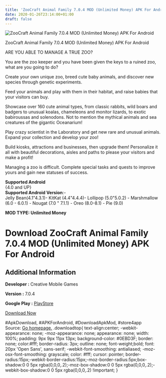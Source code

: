 ```yaml
---
title: 'ZooCraft Animal Family 7.0.4 MOD (Unlimited Money) APK For Android'
date: 2020-01-26T23:14:00+01:00
draft: false
---
```


![ZooCraft Animal Family 7.0.4 MOD (Unlimited Money) APK For Android](https://i1.wp.com/apkhome.net/wp-content/uploads/2020/01/ZooCraft-Animal-Family-7.0.4-MOD-Unlimited-Money.jpg "ZooCraft Animal Family 7.0.4 MOD (Unlimited Money) APK For Android")

  

ZooCraft Animal Family 7.0.4 MOD (Unlimited Money) APK For Android

ARE YOU ABLE TO MANAGE A TRUE ZOO?

You are the zoo keeper and you have been given the keys to a ruined zoo, what are you going to do?

Create your own unique zoo, breed cute baby animals, and discover new species through genetic experiments.

Feed your animals and play with them in their habitat, and raise babies that your visitors can buy.

Showcase over 160 cute animal types, from classic rabbits, wild boars and badgers to unusual koalas, chameleons and monitor lizards, to exotic babiroussas and solenodons. Not to mention the mythical animals and sea creatures of the gigantic Oceanarium!

Play crazy scientist in the Laboratory and get new rare and unusual animals. Expand your collection and develop your zoo!

Build kiosks, attractions and businesses, then upgrade them! Personalize it all with beautiful decorations, aisles and paths to please your visitors and make a profit!

Managing a zoo is difficult. Complete special tasks and quests to improve yours and gain new statuses of success.

**Supported Android**  
{4.0 and UP}  
**Supported Android Version**:-  
Jelly Bean(4.1"4.3.1)- KitKat (4.4"4.4.4)- Lollipop (5.0"5.0.2) - Marshmallow (6.0 - 6.0.1) - Nougat (7.0 " 7.1.1) - Oreo (8.0-8.1) - Pie (9.0)

**MOD TYPE: Unlimited Money**

Download ZooCraft Animal Family 7.0.4 MOD (Unlimited Money) APK For Android
===========================================================================

Additional Information
----------------------

**Developer :** Creative Mobile Games

**Version :** 7.0.4

**Google Play :** [PlayStore](https://play.google.com/store/apps/details?id=com.creativemobile.zc)

  

[Download Now](https://store4app.co/post/zoocraft-animal-family-7-0-4-mod-unlimited-money-apk-for-android_1580060598)

  
#ApkDownload, #APKForAndroid, #DownloadApkMod, #store4app  
Source: [Go homepage.](https://store4app.co/post/zoocraft-animal-family-7-0-4-mod-unlimited-money-apk-for-android_1580060598) .downloadtop{ text-align:center; -webkit-appearance: none; -moz-appearance: none; appearance: none; width: 100%; padding: 9px 9px 11px 13px; background-color: #0EBD3F; border: none; color:#fff; border-radius: 3px; outline: none; font-weight;bold; font: 20px 'Open Sans', sans-serif; -webkit-font-smoothing: antialiased; -moz-osx-font-smoothing: grayscale; color: #fff; cursor: pointer; border-radius:15px;-webkit-border-radius:15px;-moz-border-radius:5px;box-shadow:0 0 5px rgba(0,0,0,.2);-moz-box-shadow:0 0 5px rgba(0,0,0,.2);-webkit-box-shadow:0 0 5px rgba(0,0,0,.2) !important; }